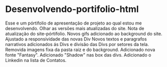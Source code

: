 # Desenvolvendo-portifolio-html
Esse e um pórtifolio de apresentação de projeto ao qual estou me desenvolvendo.
Olhar as versões mais atualizadas do site.
Nota de atualização do site-pórtifolio.
Novos gifs adicionado ao background do site.
Ajustado a responsividade das novas Div
Novos textos e paragrafos narrativos adicionados ás Divs e divisão das Divs por setores da tela.
Removida imagens fixa da pasta raiz e do background.
Adicionado nova fonte "Fantasy".
Adicionado "Shadow" nas box das divs.
Adicionado o Linkedin na lista de Contatos.
